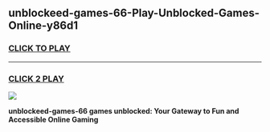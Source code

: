 
## unblockeed-games-66-Play-Unblocked-Games-Online-y86d1
<h3>
<a href="https://premium76.site?title=unblockeed-games-66&ref=25A">CLICK TO PLAY</a></h3>
<hr>

<h3>
<a href="https://premium76.site?title=unblockeed-games-66&ref=25A">CLICK 2 PLAY</a>
  
</h3>

<a href="https://premium76.site?title=unblockeed-games-66&ref=25A"><img src="https://clearcache.store/games.png"></a>


**unblockeed-games-66 games unblocked: Your Gateway to Fun and Accessible Online Gaming**
